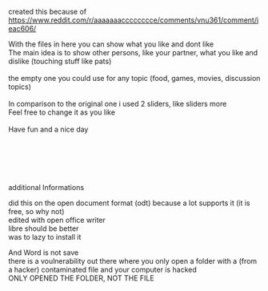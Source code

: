 created this because of https://www.reddit.com/r/aaaaaaacccccccce/comments/vnu361/comment/ieac606/ <br>

With the files in here you can show what you like and dont like <br>
The main idea is to show other persons, like your partner, what you like and dislike (touching stuff like pats)<br>
<br>
the empty one you could use for any topic (food, games, movies, discussion topics)<br>
<br>
In comparison to the original one i used 2 sliders, like sliders more<br>
Feel free to change it as you like<br>
<br>
Have fun and a nice day<br>







<br><br><br><br><br>
additional Informations <br>

did this on the open document format (odt) because a lot supports it (it is free, so why not) <br>
edited with open office writer <br>
libre should be better <br>
was to lazy to install it <br>

And Word is not save <br>
there is a voulnerability out there where you only open a folder with a (from a hacker) contaminated file and your computer is hacked <br>
ONLY OPENED THE FOLDER, NOT THE FILE

